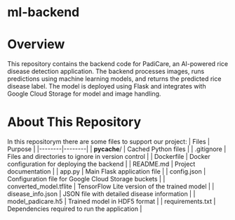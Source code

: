# ml-backend

# Overview
This repository contains the backend code for PadiCare, an AI-powered rice disease detection application. The backend processes images, runs predictions using machine learning models, and returns the predicted rice disease label. The model is deployed using Flask and integrates with Google Cloud Storage for model and image handling.

# About This Repository
In this repositorym there are some files to support our project:
|  Files |  Purpose |
|--------|--------|
| __pycache__/ | Cached Python files |
| .gitignore | Files and directories to ignore in version control |
| Dockerfile | Docker configuration for deploying the backend |
| README.md | Project documentation |
| app.py | Main Flask application file |
| config.json | Configuration file for Google Cloud Storage buckets | 
| converted_model.tflite | TensorFlow Lite version of the trained model |
| disease_info.json | JSON file with detailed disease information |
| model_padicare.h5 | Trained model in HDF5 format |
| requirements.txt | Dependencies required to run the application | 
